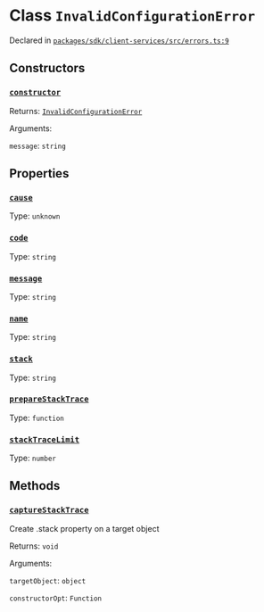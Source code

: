# Class `InvalidConfigurationError`
Declared in [`packages/sdk/client-services/src/errors.ts:9`](https://github.com/dxos/protocols/blob/main/packages/sdk/client-services/src/errors.ts#L9)




## Constructors
### [`constructor`](https://github.com/dxos/protocols/blob/main/packages/sdk/client-services/src/errors.ts#L10)


Returns: [`InvalidConfigurationError`](/api/@dxos/client-services/classes/InvalidConfigurationError)

Arguments: 

`message`: `string`

## Properties
### [`cause`]()
Type: `unknown`
### [`code`]()
Type: `string`
### [`message`]()
Type: `string`
### [`name`]()
Type: `string`
### [`stack`]()
Type: `string`
### [`prepareStackTrace`]()
Type: `function`
### [`stackTraceLimit`]()
Type: `number`

## Methods
### [`captureStackTrace`]()


Create .stack property on a target object

Returns: `void`

Arguments: 

`targetObject`: `object`

`constructorOpt`: `Function`